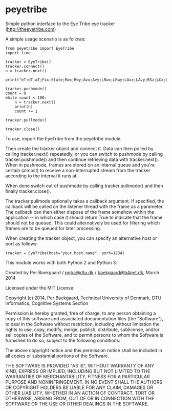 peyetribe
=========

Simple python interface to the Eye Tribe eye tracker (http://theeyetribe.com)

A simple usage scenario is as follows:

    from peyetribe import EyeTribe
    import time

    tracker = EyeTribe()
    tracker.connect()
    n = tracker.next()

    print("eT;dT;aT;Fix;State;Rwx;Rwy;Avx;Avy;LRwx;LRwy;LAvx;LAvy;RSz;LCx;LCy;RRwx;RRwy;RAvx;RAvy;RS;RCx;RCy\n")

    tracker.pushmode()
    count = 0
    while count < 100:
        n = tracker.next()
        print(n)
        count += 1

    tracker.pullmode()

    tracker.close()

To use, import the EyeTribe from the peyetribe module.

Then create the tracker object and connect it. Data can then polled by calling tracker.next() repeatedly,
or you can switch to pushmode by calling tracker.pushmode() and then continue retrieving data with 
tracker.next(). When in pushmode, frames are stored on an internal queue and you're certain (almost) to
receive a non-interrupted stream from the tracker according to the interval it runs at.

When done switch out of pushmode by calling tracker.pullmode() and then finally tracker.close().

The tracker.pullmode optionally takes a callback argument. If specified, the callback will be called on
the listener thread with the frame as a parameter. The callback can then either dispose of the frame somehow
within the application -- in which case it should return True to indicate that the frame should not be queued.
This could alternatively be used for filtering which frames are to be queued for later processing.

When creating the tracker object, you can specify an alternative host or port as follows:

    tracker = EyeTribe(host="your.host.name", port=1234)

This module works with both Python 2 and Python 3.


Created by Per Baekgaard / pgba@dtu.dk / baekgaard@b4net.dk, March 2014

Licensed under the MIT License:

Copyright (c) 2014, Per Baekgaard, Technical University of Denmark, DTU Informatics, Cognitive Systems Section

Permission is hereby granted, free of charge, to any person obtaining a copy of this software and associated
documentation files (the "Software"), to deal in the Software without restriction, including without
limitation the rights to use, copy, modify, merge, publish, distribute, sublicense, and/or sell copies of the
Software, and to permit persons to whom the Software is furnished to do so, subject to the following conditions:

The above copyright notice and this permission notice shall be included in all copies or substantial portions
of the Software.

THE SOFTWARE IS PROVIDED "AS IS", WITHOUT WARRANTY OF ANY KIND, EXPRESS OR IMPLIED, INCLUDING BUT NOT
LIMITED TO THE WARRANTIES OF MERCHANTABILITY, FITNESS FOR A PARTICULAR PURPOSE AND NONINFRINGEMENT.
IN NO EVENT SHALL THE AUTHORS OR COPYRIGHT HOLDERS BE LIABLE FOR ANY CLAIM, DAMAGES OR OTHER LIABILITY,
WHETHER IN AN ACTION OF CONTRACT, TORT OR OTHERWISE, ARISING FROM, OUT OF OR IN CONNECTION WITH THE SOFTWARE
OR THE USE OR OTHER DEALINGS IN THE SOFTWARE.
